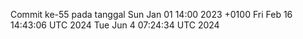 Commit ke-55 pada tanggal Sun Jan 01 14:00 2023 +0100
Fri Feb 16 14:43:06 UTC 2024
Tue Jun  4 07:24:34 UTC 2024
